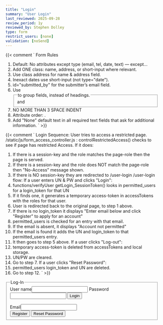 ```yaml
---
title: "Login"
summary: "User Login"
last_reviewed: 2025-09-28
review_period: 1y
reviewed_by: Stephen Dolley
type: form
restrict_users: [none]
validation: [noSend]
---
```


{{< comment `
Form Rules
1. Default: No attributes except type (email, tel, date, text) — except...
2. Add ONE class: name, address, or short-input where relevant.
3. Use class address for name & address field.
4. Inexact dates use short-input (not type="date").
5. id="submitted_by" for the submitter’s email field.
6. Use <fieldset> and <legend> to group fields, instead of headings.
7. NO MORE THAN 3 SPACE INDENT
8. Attribute order: <required> <id> <class> <type> .
9. Add "None" default text in all required text fields that ask for additional information.
` >}}

{{< comment `
Login Sequence:
User tries to access a restricted page.
/static/js/form_access_controller.js : controlRestrictedAccess() checks to see if page has restricted Access.
If it does:
  1. If there is a session-key and the role matches the page-role then the page is served.
  2. If there is a session-key and the role does NOT match the page-role then "No-Access" message shown.
  3. If there is NO session-key they are redirected to /user-login
/user-login flow:
If a user enters UN & PW and clicks "Login":
  4. functions/verifyUser getLogin_SessionToken() looks in permitted_users for a login_token for that UN
  5. If it finds one, it generates a temporary access-token in accessTokens with the roles for that user.
  6. User is redirected back to the original page, to step 1 above. 
  7. If there is no login_token it displays "Enter email below and click "Register" to apply for an account"
  8. permitted_users is checked for an entry with that email.
  9. If the email is absent, it displays "Account not permitted"
  10. If the email is found it adds the UN and login_token to that permitted_users entry.
  11. It then goes to step 5 above.
If a user clicks "Log-out":
  12. temporary access-token is deleted from accessTokens and local storage.
  13. UN/PW are cleared.
  14. Go to step 7.
If a user clicks "Reset Password": 
  15. permitted_users login_token and UN are deleted.
  16. Go to step 12.
` >}}


<fieldset>
  <legend>Log-In</legend>
  <label>User name<input required class="name" type="text" data-lpignore="true"></label>
  <label>Password<input required type="password" autocomplete="current-password" data-lpignore="true"></label>
  <button type="button">Login</button>
  <button type="button" style="display:none;">Logout</button>
  <br><span id="login_message" style="color:red;margin-top:0.5em;"></span><br>
  <label>Email<input id="submitted_by" type="email" data-lpignore="true"></label><br>
  <button type="button">Register</button>
  <button type="button">Reset Password</button>
</fieldset>

<script type="module">
console.log("Login form script loaded, waiting for access-validated event.");

document.addEventListener("access-validated", async () => {
  console.log("Access validated event triggered.");

  const form = document.querySelector("form[name='login']");
  console.log("Login form found:", form);

  const buttons = Array.from(form.querySelectorAll("fieldset > button"));
  const loginBtn = buttons.find(b => b.textContent.trim() === "Login");
  const logoutBtn = buttons.find(b => b.textContent.trim() === "Logout");
  const registerBtn = buttons.find(b => b.textContent.trim() === "Register");
  const resetBtn = buttons.find(b => b.textContent.trim() === "Reset Password");
  console.log("Buttons mapped:", { loginBtn, logoutBtn, registerBtn, resetBtn });
  const messageBox = document.getElementById("login_message");
  const emailInput = document.getElementById("submitted_by");
  const emailLabel = emailInput.closest("label");
  let urlToken = new URLSearchParams(window.location.search).get("token");
  const inputs = form.querySelectorAll("input");
  const userNameInput = inputs[0];
  const passwordInput = inputs[1];
  const userNameLabel = userNameInput.closest("label");
  const passwordLabel = passwordInput.closest("label");
  const sessionToken = localStorage.getItem("session_token");

  let userName = null;
  let email = null;
  let loginState = null;
  let password = null;
 
  const LoginStates = Object.freeze({
    UNKNOWN: "unknown",
    LOGGING_OUT: "logging_out",
    LOGGED_OUT: "logged_out",
    CHECK_SESSION_TOKEN: "checking_session_token",
    LOGGING_IN: "logging_in",
    SHOWING_USER: "showing_user",
    LOGGED_IN: "logged_in",
    REGISTER_LINK_REQUESTED: "register_link_requested",
    REGISTERING: "registering",
    RESETTING: "resetting"
  });
  
  async function findLogin_State() {
    if (sessionToken) {
      return LoginStates.CHECK_SESSION_TOKEN;
    } else if (urlToken) {
      return LoginStates.REGISTERING;
    } else {
      return LoginStates.LOGGED_OUT;
    }
    console.log("Initial loginState:", loginState);
  };

  async function runLoginSequence(newState) {
    console.log("runLoginSequence() New State:", newState);
    userName = userNameInput.value.trim();
    password = passwordInput.value;
    email = emailInput.value.trim();

    switch (newState) {
      case LoginStates.LOGGED_IN:
        const redirect = new URLSearchParams(window.location.search).get("redirect");
        if (redirect) window.location.href = redirect;
        return LoginStates.LOGGED_IN;
  
      case LoginStates.CHECK_SESSION_TOKEN:
        if (await checkSessionToken(sessionToken)) {
          return LoginStates.SHOWING_USER;
        }
        return LoginStates.LOGGING_OUT;

      case LoginStates.REGISTERING:
        console.log("runLoginSequence() REGISTERING: Em,Un,Pw,Tk", email, userName, password, urlToken);
        if (urlToken && email) {
          if (!userName || !password) {
            messageBox.textContent = `Enter your User-Name and Password above then click "Register"`;
            loginBtn.style.display = "none";
            return LoginStates.REGISTERING;
          }
          if (await submit_new_user_login()) return LoginStates.LOGGING_IN;
          else {
            messageBox.textContent = `${email} not allowed to register. Contact admin at ANL.`;
            return LoginStates.LOGGED_OUT;
          }
        } else if (email) {
          messageBox.textContent = `Register UN/PW for ${email}`;
          return LoginStates.REGISTER_LINK_REQUESTED;
        } else {
          return LoginStates.LOGGED_OUT;
        }

      case LoginStates.REGISTER_LINK_REQUESTED:
        console.log("runLoginSequence() REGISTER_LINK_REQUESTED:", email);
        if (await requestAccount(email)) {
          messageBox.textContent = `Registration link emailed to ${email}`;
          return LoginStates.REGISTER_LINK_REQUESTED;
        } else {
          messageBox.textContent = "This email is not authorized to request an account.";
          return LoginStates.LOGGED_OUT;
        }

      case LoginStates.LOGGING_IN:

        console.log("runLoginSequence() LOGGING_IN:", userName, password);
        if (!userName || !password) {
          messageBox.textContent = `Please enter your User Name and Password above and click "Login".`;
          return LoginStates.LOGGED_OUT;
        }
        if (await getSessionTokenForUser()) {
          return LoginStates.SHOWING_USER;
        } else if (userName) {
          messageBox.textContent = `User Name ${userName} not found. Please enter your email below and click "Register".`;
        }
        return LoginStates.LOGGED_OUT;

      case LoginStates.SHOWING_USER:
        console.log("runLoginSequence() SHOWING_USER:", userName);
        userNameInput.style.display = "none";
        passwordInput.style.display = "none";
        userNameLabel.style.display = "none";
        passwordLabel.style.display = "none";
        logoutBtn.style.display = "inline-block";
        loginBtn.style.display = "none";
        registerBtn.style.display = "none";
        resetBtn.style.display = "none";
        emailLabel.style.display = "none";
        emailInput.style.display = "none";
        messageBox.textContent = `${userName} logged in`;
        return LoginStates.LOGGED_IN;
      
      case LoginStates.RESETTING:
        if (email) {
          if (await remove_login_token()) {
            return LoginStates.LOGGING_OUT;
          } else {
            messageBox.textContent = `Acount for ${email} not found`;
          }
        }
        return LoginStates.LOGGED_OUT
  
      case LoginStates.LOGGING_OUT:
        await removeSession_token();
        logoutBtn.style.display = "none";
        userNameInput.style.display = "block";
        passwordInput.style.display = "block";
        userNameLabel.style.display = "block";
        passwordLabel.style.display = "block";
        loginBtn.style.display = "inline-block";
        registerBtn.style.display = "inline-block";
        resetBtn.style.display = "inline-block";
        emailLabel.style.display = "inline-block";
        emailInput.style.display = "inline-block";
        messageBox.textContent = "To Register or Reset your account, enter your email below";
        emailInput.value = "";
        userNameInput.value = "";
        passwordInput.value = "";
        urlToken = null;
        return LoginStates.LOGGED_OUT;

      case LoginStates.LOGGED_OUT:
        //messageBox.textContent = "Enter UN & PW above to log-in, or to Register or Reset your account, enter your email below";
        return loginState;

      default:
        console.log("Unknown state");
        return loginState;
    }
  }

  async function checkSessionToken(token) {
    console.log("checkSessionToken:", token);

    try {
      console.log("Sending checkSessionToken request...");
      const resp = await fetch("/.netlify/functions/verifyUser", {
        method: "POST",
        headers: { "Content-Type": "application/json" },
        body: JSON.stringify({ action: "check_SessionToken", session_token: token })
      });

      const data = await resp.json();
      console.log("checkSessionToken response:", data);

      if (data.status === "success") {
        userNameInput.value = data.entry.user_name;
        console.log("SessionToken valid for", userNameInput.value);
        return true;
      }

      console.warn("SessionToken invalid", data.status);

    } catch (err) {
      console.error("checkSessionToken failed:", err);
    }
    return false;
  }

  async function getSessionTokenForUser() {
    console.log("getSessionTokenForUser() called.");

    console.log("getSessionTokenForUser:", userName, password);
    if (!userName || !password) {
      return false;
    }
    try {
      console.log("Sending verifyUser request for login token...");
      const resp = await fetch("/.netlify/functions/verifyUser", {
        method: "POST",
        headers: { "Content-Type": "application/json" },
        body: JSON.stringify({ action: "getLogin_SessionToken", userName, password })
      });

      const data = await resp.json();
      console.log("Parsed verifyUser response:", data);

      if (data.status === "success") {
        console.log("Login successful, saving session...");
        localStorage.setItem("session_token", data.sessionToken);
        localStorage.setItem("user_role", JSON.stringify(data.role));
        return true;
      }

      console.warn("Login not permitted:", data.status);
      
      /*
      // --- Check superuser ---
      console.log("Checking superuser credentials...");
      const suResp = await fetch("/.netlify/functions/verifyUser", {
        method: "POST",
        headers: { "Content-Type": "application/json" },
        body: JSON.stringify({ action: "checkSuperUser", userName, password })
      });
      const suData = await suResp.json();
      console.log("Superuser check response:", suData);

      if (suData.status != "success") {
        console.warn("Login failed for non-superuser.");
        registerBtn.style.display = "inline-block";
        resetBtn.style.display = "inline-block";
        //alert("Login failed. Please register or reset your account.");
      }
      */

    } catch (err) {
      console.error("Login request failed:", err);
      //alert("Login failed. Check console for details.");
    }
    return false;
  }

  function removeSession_token() {
    console.log("removeSession_token() called, clearing session...");
    localStorage.removeItem("session_token");
    localStorage.removeItem("user_role");
    console.log("Login-options buttons restored after logout.");
  }

  async function submit_new_user_login() {
    console.log("submit_new_user_login() email/UN/PW:",email, userName, password);

    try {
      const resp = await fetch("/.netlify/functions/verifyUser", {
        method: "POST",
        headers: { "Content-Type": "application/json" },
        body: JSON.stringify({
          action: "addUserLogin",
          email: email,
          userName: userName,
          password: password
        })
      });
      const data = await resp.json();
      if (data.status !== "success") {
        messageBox.textContent = `${email} Not permitted`;
        return false;
      }
      return true;
    } catch (err) {
      console.error("Error adding user login:", err);
      messageBox.textContent = `Error trying to verify ${email}`;
    }
    return false;
  }

  async function remove_login_token() {
    console.log("remove_login_token() Email:", email);

    try {
      const resp = await fetch("/.netlify/functions/verifyUser", {
        method: "POST",
        headers: { "Content-Type": "application/json" },
        body: JSON.stringify({
          action: "deleteUserLogin",
          email: email
        })
      });
      const data = await resp.json();
      console.log("remove_login_token() data:", data);
      if (data.status !== "success") {
        return false;
      }
      return true;
    } catch (err) {
      console.error("Error adding user login:", err);
      messageBox.textContent = `Error trying to delete ${userName}`;
    }
    return false;
  }

  async function runStateMachine(triggerState) {
    let newState = await runLoginSequence(triggerState);
    while (newState !== loginState) {
      loginState = newState;
      newState = await runLoginSequence(loginState);
    }
    console.log("runLoginSequence() Final State:", loginState);
  }  

  (async () => {
    loginState = await findLogin_State();
    runStateMachine(loginState);
  })();

  loginBtn.addEventListener("click", () => runStateMachine(LoginStates.LOGGING_IN));
  logoutBtn.addEventListener("click", () => runStateMachine(LoginStates.LOGGING_OUT));
  registerBtn.addEventListener("click", () => runStateMachine(LoginStates.REGISTERING));
  resetBtn.addEventListener("click", () => runStateMachine(LoginStates.RESETTING));

  console.log("Event listeners attached for login and logout.");
});
</script>

